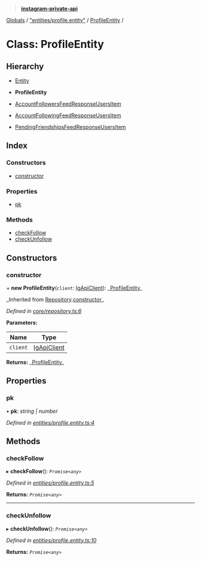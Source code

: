 > **[instagram-private-api](../README.md)**

[Globals](../README.md) / ["entities/profile.entity"](../modules/_entities_profile_entity_.md) / [ProfileEntity](_entities_profile_entity_.profileentity.md) /

# Class: ProfileEntity

## Hierarchy

- [Entity](_core_entity_.entity.md)

- **ProfileEntity**

- [AccountFollowersFeedResponseUsersItem](_responses_account_followers_feed_response_.accountfollowersfeedresponseusersitem.md)

- [AccountFollowingFeedResponseUsersItem](_responses_account_following_feed_response_.accountfollowingfeedresponseusersitem.md)

- [PendingFriendshipsFeedResponseUsersItem](_responses_account_friendships_feed_response_.pendingfriendshipsfeedresponseusersitem.md)

## Index

### Constructors

- [constructor](_entities_profile_entity_.profileentity.md#constructor)

### Properties

- [pk](_entities_profile_entity_.profileentity.md#pk)

### Methods

- [checkFollow](_entities_profile_entity_.profileentity.md#checkfollow)
- [checkUnfollow](_entities_profile_entity_.profileentity.md#checkunfollow)

## Constructors

### constructor

\+ **new ProfileEntity**(`client`: [IgApiClient](_core_client_.igapiclient.md)): _[ProfileEntity](\_entities_profile_entity_.profileentity.md)\_

_Inherited from [Repository](\_core_repository_.repository.md).[constructor](_core_repository_.repository.md#constructor)\_

_Defined in [core/repository.ts:6](https://github.com/realinstadude/instagram-private-api/blob/4ae8fec/src/core/repository.ts#L6)_

**Parameters:**

| Name     | Type                                        |
| -------- | ------------------------------------------- |
| `client` | [IgApiClient](_core_client_.igapiclient.md) |

**Returns:** _[ProfileEntity](\_entities_profile_entity_.profileentity.md)\_

## Properties

### pk

• **pk**: _string | number_

_Defined in [entities/profile.entity.ts:4](https://github.com/realinstadude/instagram-private-api/blob/4ae8fec/src/entities/profile.entity.ts#L4)_

## Methods

### checkFollow

▸ **checkFollow**(): _`Promise<any>`_

_Defined in [entities/profile.entity.ts:5](https://github.com/realinstadude/instagram-private-api/blob/4ae8fec/src/entities/profile.entity.ts#L5)_

**Returns:** _`Promise<any>`_

---

### checkUnfollow

▸ **checkUnfollow**(): _`Promise<any>`_

_Defined in [entities/profile.entity.ts:10](https://github.com/realinstadude/instagram-private-api/blob/4ae8fec/src/entities/profile.entity.ts#L10)_

**Returns:** _`Promise<any>`_
